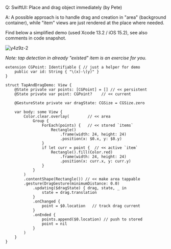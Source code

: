 Q: SwiftUI: Place and drag object immediately (by Pete)

A: A possible approach is to handle drag and creation in "area" (background container), while "item" views are just rendered at the place where needed.

Find below a simplified demo (used Xcode 13.2 / iOS 15.2), see also comments in code snapshot.

![y4z9z-2](https://user-images.githubusercontent.com/62171579/184883239-ff84e3ee-bcd2-4019-b266-70ee77948ed6.gif)

*Note: tap detection in already "existed" item is an exercise for you.*  

```
extension CGPoint: Identifiable { // just a helper for demo
	public var id: String { "\(x)-\(y)" }
}

struct TapAndDragDemo: View {
    @State private var points: [CGPoint] = [] // << persistent
    @State private var point: CGPoint?    // << current

    @GestureState private var dragState: CGSize = CGSize.zero

    var body: some View {
        Color.clear.overlay(        // << area
        	Group {
         		ForEach(points) {   // << stored `items`
					Rectangle()
                        .frame(width: 24, height: 24)
     					.position(x: $0.x, y: $0.y)
                }
                if let curr = point {  // << active `item`
					Rectangle().fill(Color.red)
                        .frame(width: 24, height: 24)
     					.position(x: curr.x, y: curr.y)
                }
            }
        )
        .contentShape(Rectangle()) // << make area tappable
        .gesture(DragGesture(minimumDistance: 0.0)
            .updating($dragState) { drag, state, _ in
            	state = drag.translation
            }
            .onChanged {
                point = $0.location   // track drag current
	        }
            .onEnded {
                points.append($0.location) // push to stored
                point = nil
        	}
        )
    }
}
```

